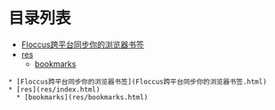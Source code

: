 
# 目录列表
* [Floccus跨平台同步你的浏览器书签](Floccus跨平台同步你的浏览器书签.html)
* [res](res/index.html)
  * [bookmarks](res/bookmarks.html)


```mind:height=300,title=内容概要,color
* [Floccus跨平台同步你的浏览器书签](Floccus跨平台同步你的浏览器书签.html)
* [res](res/index.html)
  * [bookmarks](res/bookmarks.html)
```
